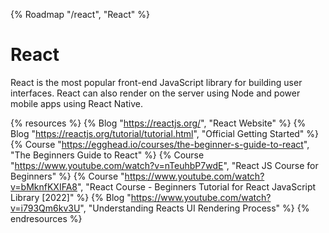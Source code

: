 {% Roadmap "/react", "React" %}

# React

React is the most popular front-end JavaScript library for building user interfaces. React can also render on the server using Node and power mobile apps using React Native.

{% resources %}
  {% Blog "https://reactjs.org/", "React Website" %}
  {% Blog "https://reactjs.org/tutorial/tutorial.html", "Official Getting Started" %}
  {% Course "https://egghead.io/courses/the-beginner-s-guide-to-react", "The Beginners Guide to React" %}
  {% Course "https://www.youtube.com/watch?v=nTeuhbP7wdE", "React JS Course for Beginners" %}
  {% Course "https://www.youtube.com/watch?v=bMknfKXIFA8", "React Course - Beginners Tutorial for React JavaScript Library [2022]" %}
  {% Blog "https://www.youtube.com/watch?v=i793Qm6kv3U", "Understanding Reacts UI Rendering Process" %}
{% endresources %}